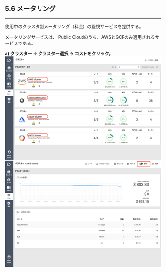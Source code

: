 ## 5.6 メータリング

---

使用中のクラスタ別メータリング（料金）の監視サービスを提供する。

メータリングサービスは、 Public Cloudのうち、AWSとGCPのみ適用されるサービスである。

**a\) クラスター → クラスター選択 → コストをクリック。**![](/assets/JP/2.5/5.6_1.png)![](/assets/JP/2.5/5.6_2.png)

